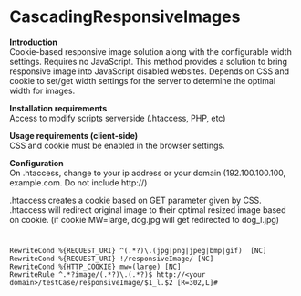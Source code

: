 CascadingResponsiveImages
=========================
<b>Introduction</b><br />
Cookie-based responsive image solution along with the configurable width settings. Requires no JavaScript. This method provides a solution to bring responsive image into JavaScript disabled websites. Depends on CSS and cookie to set/get width settings for the server to determine the optimal width for images.

<b>Installation requirements</b><br />
Access to modify scripts serverside (.htaccess, PHP, etc)

<b>Usage requirements (client-side)</b><br />
CSS and cookie must be enabled in the browser settings.

<b>Configuration</b><br />
On .htaccess, change <your domain> to your ip address or your domain (192.100.100.100, example.com.  Do not include http://)

.htaccess creates a cookie based on GET parameter given by CSS.
.htaccess will redirect original image to their optimal resized image based on cookie. (if cookie MW=large, dog.jpg will get redirected to dog_l.jpg)


# 
	RewriteCond %{REQUEST_URI} ^(.*?)\.(jpg|png|jpeg|bmp|gif)  [NC]
	RewriteCond %{REQUEST_URI} !/responsiveImage/ [NC]
	RewriteCond %{HTTP_COOKIE} mw=(large) [NC]
	RewriteRule ^.*?image/(.*?)\.(.*?)$ http://<your domain>/testCase/responsiveImage/$1_l.$2 [R=302,L]#

